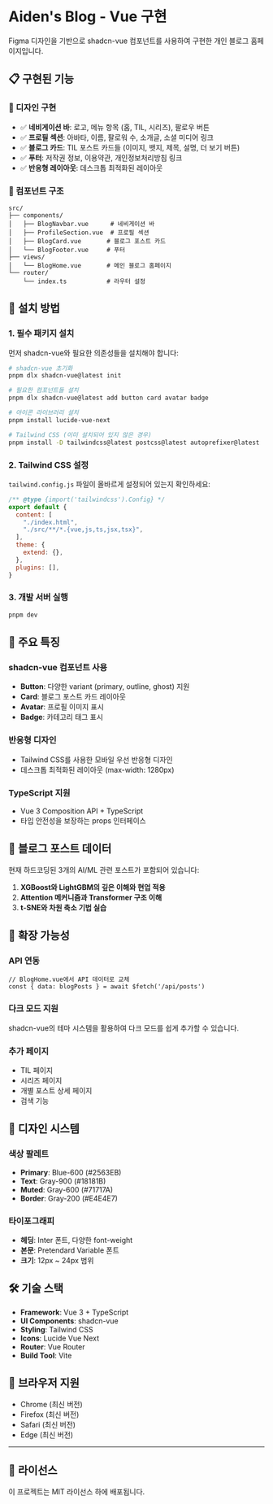 # Aiden's Blog - Vue 구현

Figma 디자인을 기반으로 shadcn-vue 컴포넌트를 사용하여 구현한 개인 블로그 홈페이지입니다.

## 📋 구현된 기능

### 🎨 디자인 구현
- ✅ **네비게이션 바**: 로고, 메뉴 항목 (홈, TIL, 시리즈), 팔로우 버튼
- ✅ **프로필 섹션**: 아바타, 이름, 팔로워 수, 소개글, 소셜 미디어 링크
- ✅ **블로그 카드**: TIL 포스트 카드들 (이미지, 뱃지, 제목, 설명, 더 보기 버튼)
- ✅ **푸터**: 저작권 정보, 이용약관, 개인정보처리방침 링크
- ✅ **반응형 레이아웃**: 데스크톱 최적화된 레이아웃

### 🧩 컴포넌트 구조
```
src/
├── components/
│   ├── BlogNavbar.vue      # 네비게이션 바
│   ├── ProfileSection.vue  # 프로필 섹션
│   ├── BlogCard.vue       # 블로그 포스트 카드
│   └── BlogFooter.vue     # 푸터
├── views/
│   └── BlogHome.vue       # 메인 블로그 홈페이지
└── router/
    └── index.ts           # 라우터 설정
```

## 🚀 설치 방법

### 1. 필수 패키지 설치

먼저 shadcn-vue와 필요한 의존성들을 설치해야 합니다:

```bash
# shadcn-vue 초기화
pnpm dlx shadcn-vue@latest init

# 필요한 컴포넌트들 설치
pnpm dlx shadcn-vue@latest add button card avatar badge

# 아이콘 라이브러리 설치
pnpm install lucide-vue-next

# Tailwind CSS (이미 설치되어 있지 않은 경우)
pnpm install -D tailwindcss@latest postcss@latest autoprefixer@latest
```

### 2. Tailwind CSS 설정

`tailwind.config.js` 파일이 올바르게 설정되어 있는지 확인하세요:

```js
/** @type {import('tailwindcss').Config} */
export default {
  content: [
    "./index.html",
    "./src/**/*.{vue,js,ts,jsx,tsx}",
  ],
  theme: {
    extend: {},
  },
  plugins: [],
}
```

### 3. 개발 서버 실행

```bash
pnpm dev
```

## 🎯 주요 특징

### shadcn-vue 컴포넌트 사용
- **Button**: 다양한 variant (primary, outline, ghost) 지원
- **Card**: 블로그 포스트 카드 레이아웃
- **Avatar**: 프로필 이미지 표시
- **Badge**: 카테고리 태그 표시

### 반응형 디자인
- Tailwind CSS를 사용한 모바일 우선 반응형 디자인
- 데스크톱 최적화된 레이아웃 (max-width: 1280px)

### TypeScript 지원
- Vue 3 Composition API + TypeScript
- 타입 안전성을 보장하는 props 인터페이스

## 📝 블로그 포스트 데이터

현재 하드코딩된 3개의 AI/ML 관련 포스트가 포함되어 있습니다:

1. **XGBoost와 LightGBM의 깊은 이해와 현업 적용**
2. **Attention 메커니즘과 Transformer 구조 이해**  
3. **t-SNE와 차원 축소 기법 실습**

## 🔄 확장 가능성

### API 연동
```vue
// BlogHome.vue에서 API 데이터로 교체
const { data: blogPosts } = await $fetch('/api/posts')
```

### 다크 모드 지원
shadcn-vue의 테마 시스템을 활용하여 다크 모드를 쉽게 추가할 수 있습니다.

### 추가 페이지
- TIL 페이지
- 시리즈 페이지  
- 개별 포스트 상세 페이지
- 검색 기능

## 🎨 디자인 시스템

### 색상 팔레트
- **Primary**: Blue-600 (#2563EB)
- **Text**: Gray-900 (#18181B)
- **Muted**: Gray-600 (#71717A)
- **Border**: Gray-200 (#E4E4E7)

### 타이포그래피
- **헤딩**: Inter 폰트, 다양한 font-weight
- **본문**: Pretendard Variable 폰트
- **크기**: 12px ~ 24px 범위

## 🛠️ 기술 스택

- **Framework**: Vue 3 + TypeScript
- **UI Components**: shadcn-vue
- **Styling**: Tailwind CSS
- **Icons**: Lucide Vue Next
- **Router**: Vue Router
- **Build Tool**: Vite

## 📱 브라우저 지원

- Chrome (최신 버전)
- Firefox (최신 버전)  
- Safari (최신 버전)
- Edge (최신 버전)

---

## 📄 라이선스

이 프로젝트는 MIT 라이선스 하에 배포됩니다. 